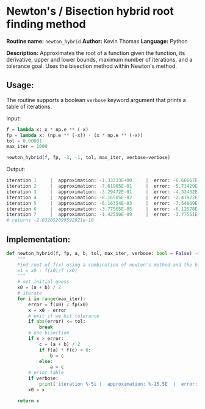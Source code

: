 # Newton's / Bisection hybrid root finding method

**Routine name:** `newton_hybrid`
**Author:** Kevin Thomas
**Language:** Python

**Description:** Approximates the root of a function given the function, its derivative, upper and lower bounds, maximum number of iterations, and a tolerance goal. Uses the bisection method within Newton's method.

## Usage:
The routine supports a boolean `verbose` keyword argument that prints a table of iterations.

Input:
```py
f = lambda x: x * np.e ** (-x)
fp = lambda x: (np.e ** (-x)) - (x * np.e ** (-x))
tol = 0.00001
max_iter = 1000

newton_hybrid(f, fp, -3, -1, tol, max_iter, verbose=verbose)
```

Output:
```py
iteration 1     |  approximation: -1.33333E+00     |  error: -6.66667E-01
iteration 2     |  approximation: -7.61905E-01     |  error: -5.71429E-01
iteration 3     |  approximation: -3.29472E-01     |  error: -4.32432E-01
iteration 4     |  approximation: -8.16505E-02     |  error: -2.47822E-01
iteration 5     |  approximation: -6.16354E-03     |  error: -7.54869E-02
iteration 6     |  approximation: -3.77565E-05     |  error: -6.12578E-03
iteration 7     |  approximation: -1.42550E-09     |  error: -3.77551E-05
# returns -2.032052099592921e-18
```

## Implementation:
```py
def newton_hybrid(f, fp, a, b, tol, max_iter, verbose: bool = False) -> float:
    """
    Find root of f(x) using a combination of newton's method and the bisection algorithm.
    x1 = x0 - f(x0)/f'(x0)
    """
    # set initial guess
    x0 = (a + b) / 2
    # iterate
    for i in range(max_iter):
        error = f(x0) / fp(x0)
        x = x0 - error
        # exit if we hit tolerance
        if abs(error) <= tol:
            break
        # use bisection
        if x > error:
            c = (a + b) / 2
            if f(a) * f(c) < 0:
                b = c
            else:
                a = c
        # print table
        if verbose:
            print('iteration %-5i |  approximation: %-15.5E  |  error: %-10.5E' % (i+1, x, error))
        x0 = x

    return x
```
